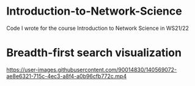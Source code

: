 # Introduction-to-Network-Science
Code I wrote for the  course Introduction to Network Science in WS21/22


# Breadth-first search visualization


https://user-images.githubusercontent.com/90014830/140569072-ae8e6321-715c-4ec3-a8f4-a0b96cfb772c.mp4

